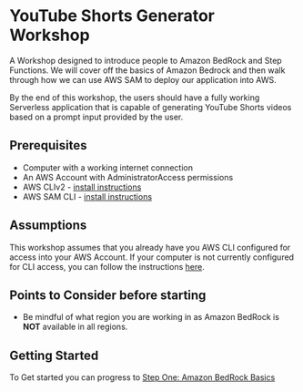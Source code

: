 # YouTube Shorts Generator Workshop
A Workshop designed to introduce people to Amazon BedRock and Step Functions. We will cover off the basics of Amazon Bedrock and then walk through how we can use AWS SAM to deploy our application into AWS. 

By the end of this workshop, the users should have a fully working Serverless application that is capable of generating YouTube Shorts videos based on a prompt input provided by the user.

## Prerequisites  
* Computer with a working internet connection
* An AWS Account with AdministratorAccess permissions
* AWS CLIv2 - [install instructions](https://docs.aws.amazon.com/cli/latest/userguide/getting-started-install.html)
* AWS SAM CLI - [install instructions](https://docs.aws.amazon.com/serverless-application-model/latest/developerguide/install-sam-cli.html)

## Assumptions
This workshop assumes that you already have you AWS CLI configured for access into your AWS Account. If your computer is not currently configured for CLI access, you can follow the instructions [here](https://docs.aws.amazon.com/cli/latest/userguide/cli-chap-configure.html).

## Points to Consider before starting
* Be mindful of what region you are working in as Amazon BedRock is **NOT** available in all regions.

## Getting Started
To Get started you can progress to [Step One: Amazon BedRock Basics](step1/01-Introduction.md)
